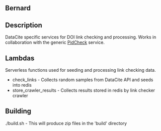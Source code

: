 Bernard
-------

## Description
DataCite specific services for DOI link checking and processing.
Works in collaboration with the generic [PidCheck](https://github.com/datacite/pidcheck) service.

## Lambdas
Serverless functions used for seeding and processing link checking data.

* check_links - Collects random samples from DataCite API and seeds into redis
* store_crawler_results - Collects results stored in redis by link checker crawler

## Building

./build.sh - This will produce zip files in the 'build' directory